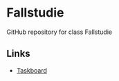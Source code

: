 # Fallstudie
GitHub repository for class Fallstudie

## Links
- [Taskboard](https://trello.com/b/xql3x054/investmentb%C3%BCro)
